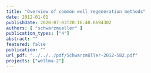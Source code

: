 ```yaml
---
title: "Overview of common well regeneration methods"
date: 2012-01-01
publishDate: 2020-07-03T20:16:40.669430Z
authors: [ "schwarzmueller" ]
publication_types: ["4"]
abstract: ""
featured: false
publication: ""
url_pdf: "../../../pdf/Schwarzmüller-2012-582.pdf"
projects: ["wellma-2"]
---
```


